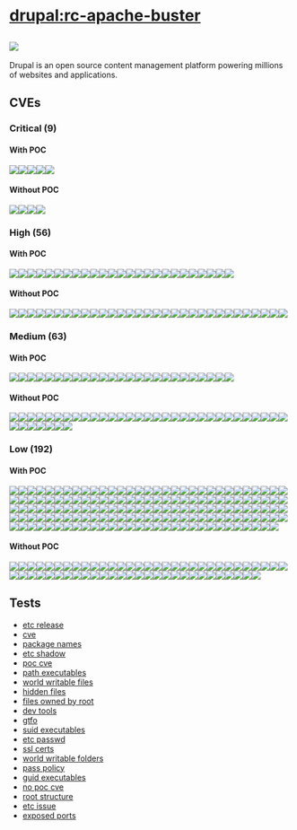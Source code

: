 # [drupal:rc-apache-buster](https://hub.docker.com/_/drupal?tab=tags)
![](https://img.shields.io/static/v1?label=tag&message=rc-apache-buster&color=blue)
---
<p>
Drupal is an open source content management platform powering millions of websites and applications.
</p>

## CVEs
### Critical (9)
#### With POC
[![](https://img.shields.io/badge/🔗%20CVE--2021--35942-CRITICAL-red)](https://github.com/trickest/cve/blob/main/2021/CVE-2021-35942.md)[![](https://img.shields.io/badge/🔗%20CVE--2022--23219-CRITICAL-red)](https://github.com/trickest/cve/blob/main/2022/CVE-2022-23219.md)[![](https://img.shields.io/badge/🔗%20CVE--2022--23218-CRITICAL-red)](https://github.com/trickest/cve/blob/main/2022/CVE-2022-23218.md)[![](https://img.shields.io/badge/🔗%20CVE--2021--33574-CRITICAL-red)](https://github.com/trickest/cve/blob/main/2021/CVE-2021-33574.md)[![](https://img.shields.io/badge/🔗%20CVE--2019--8457-CRITICAL-red)](https://github.com/trickest/cve/blob/main/2019/CVE-2019-8457.md)
#### Without POC
[![](https://img.shields.io/badge/%20CVE--2022--27404-CRITICAL-red)](https://github.com/trickest/cve/blob/main/2022/CVE-2022-27404.md)[![](https://img.shields.io/badge/%20CVE--2022--22720-CRITICAL-red)](https://github.com/trickest/cve/blob/main/2022/CVE-2022-22720.md)[![](https://img.shields.io/badge/%20CVE--2022--22721-CRITICAL-red)](https://github.com/trickest/cve/blob/main/2022/CVE-2022-22721.md)[![](https://img.shields.io/badge/%20CVE--2022--23943-CRITICAL-red)](https://github.com/trickest/cve/blob/main/2022/CVE-2022-23943.md)

### High (56)
#### With POC
[![](https://img.shields.io/badge/🔗%20CVE--2022--28356-HIGH-organge)](https://github.com/trickest/cve/blob/main/2022/CVE-2022-28356.md)[![](https://img.shields.io/badge/🔗%20CVE--2021--22946-HIGH-organge)](https://github.com/trickest/cve/blob/main/2021/CVE-2021-22946.md)[![](https://img.shields.io/badge/🔗%20CVE--2019--15847-HIGH-organge)](https://github.com/trickest/cve/blob/main/2019/CVE-2019-15847.md)[![](https://img.shields.io/badge/🔗%20CVE--2018--12886-HIGH-organge)](https://github.com/trickest/cve/blob/main/2018/CVE-2018-12886.md)[![](https://img.shields.io/badge/🔗%20CVE--2021--3326-HIGH-organge)](https://github.com/trickest/cve/blob/main/2021/CVE-2021-3326.md)[![](https://img.shields.io/badge/🔗%20CVE--2020--1751-HIGH-organge)](https://github.com/trickest/cve/blob/main/2020/CVE-2020-1751.md)[![](https://img.shields.io/badge/🔗%20CVE--2020--1752-HIGH-organge)](https://github.com/trickest/cve/blob/main/2020/CVE-2020-1752.md)[![](https://img.shields.io/badge/🔗%20CVE--2021--33193-HIGH-organge)](https://github.com/trickest/cve/blob/main/2021/CVE-2021-33193.md)[![](https://img.shields.io/badge/🔗%20CVE--2022--27666-HIGH-organge)](https://github.com/trickest/cve/blob/main/2022/CVE-2022-27666.md)[![](https://img.shields.io/badge/🔗%20CVE--2021--38207-HIGH-organge)](https://github.com/trickest/cve/blob/main/2021/CVE-2021-38207.md)[![](https://img.shields.io/badge/🔗%20CVE--2013--7445-HIGH-organge)](https://github.com/trickest/cve/blob/main/2013/CVE-2013-7445.md)[![](https://img.shields.io/badge/🔗%20CVE--2022--30594-HIGH-organge)](https://github.com/trickest/cve/blob/main/2022/CVE-2022-30594.md)[![](https://img.shields.io/badge/🔗%20CVE--2019--19449-HIGH-organge)](https://github.com/trickest/cve/blob/main/2019/CVE-2019-19449.md)[![](https://img.shields.io/badge/🔗%20CVE--2019--19814-HIGH-organge)](https://github.com/trickest/cve/blob/main/2019/CVE-2019-19814.md)[![](https://img.shields.io/badge/🔗%20CVE--2019--19378-HIGH-organge)](https://github.com/trickest/cve/blob/main/2019/CVE-2019-19378.md)[![](https://img.shields.io/badge/🔗%20CVE--2021--3493-HIGH-organge)](https://github.com/trickest/cve/blob/main/2021/CVE-2021-3493.md)[![](https://img.shields.io/badge/🔗%20CVE--2022--26490-HIGH-organge)](https://github.com/trickest/cve/blob/main/2022/CVE-2022-26490.md)[![](https://img.shields.io/badge/🔗%20CVE--2020--36385-HIGH-organge)](https://github.com/trickest/cve/blob/main/2020/CVE-2020-36385.md)[![](https://img.shields.io/badge/🔗%20CVE--2021--33560-HIGH-organge)](https://github.com/trickest/cve/blob/main/2021/CVE-2021-33560.md)[![](https://img.shields.io/badge/🔗%20CVE--2019--13115-HIGH-organge)](https://github.com/trickest/cve/blob/main/2019/CVE-2019-13115.md)[![](https://img.shields.io/badge/🔗%20CVE--2020--11080-HIGH-organge)](https://github.com/trickest/cve/blob/main/2020/CVE-2020-11080.md)[![](https://img.shields.io/badge/🔗%20CVE--2020--16156-HIGH-organge)](https://github.com/trickest/cve/blob/main/2020/CVE-2020-16156.md)[![](https://img.shields.io/badge/🔗%20CVE--2019--19603-HIGH-organge)](https://github.com/trickest/cve/blob/main/2019/CVE-2019-19603.md)[![](https://img.shields.io/badge/🔗%20CVE--2019--3843-HIGH-organge)](https://github.com/trickest/cve/blob/main/2019/CVE-2019-3843.md)[![](https://img.shields.io/badge/🔗%20CVE--2019--3844-HIGH-organge)](https://github.com/trickest/cve/blob/main/2019/CVE-2019-3844.md)
#### Without POC
[![](https://img.shields.io/badge/%20CVE--2022--31042-HIGH-organge)](https://github.com/trickest/cve/blob/main/2022/CVE-2022-31042.md)[![](https://img.shields.io/badge/%20CVE--2022--31043-HIGH-organge)](https://github.com/trickest/cve/blob/main/2022/CVE-2022-31043.md)[![](https://img.shields.io/badge/%20CVE--2022--27405-HIGH-organge)](https://github.com/trickest/cve/blob/main/2022/CVE-2022-27405.md)[![](https://img.shields.io/badge/%20CVE--2022--27406-HIGH-organge)](https://github.com/trickest/cve/blob/main/2022/CVE-2022-27406.md)[![](https://img.shields.io/badge/%20CVE--2022--1353-HIGH-organge)](https://github.com/trickest/cve/blob/main/2022/CVE-2022-1353.md)[![](https://img.shields.io/badge/%20CVE--2022--27781-HIGH-organge)](https://github.com/trickest/cve/blob/main/2022/CVE-2022-27781.md)[![](https://img.shields.io/badge/%20CVE--2022--22576-HIGH-organge)](https://github.com/trickest/cve/blob/main/2022/CVE-2022-22576.md)[![](https://img.shields.io/badge/%20CVE--2022--27782-HIGH-organge)](https://github.com/trickest/cve/blob/main/2022/CVE-2022-27782.md)[![](https://img.shields.io/badge/%20CVE--2022--1304-HIGH-organge)](https://github.com/trickest/cve/blob/main/2022/CVE-2022-1304.md)[![](https://img.shields.io/badge/%20CVE--2021--3999-HIGH-organge)](https://github.com/trickest/cve/blob/main/2021/CVE-2021-3999.md)[![](https://img.shields.io/badge/%20CVE--2022--29404-HIGH-organge)](https://github.com/trickest/cve/blob/main/2022/CVE-2022-29404.md)[![](https://img.shields.io/badge/%20CVE--2022--22719-HIGH-organge)](https://github.com/trickest/cve/blob/main/2022/CVE-2022-22719.md)[![](https://img.shields.io/badge/%20CVE--2022--31813-HIGH-organge)](https://github.com/trickest/cve/blob/main/2022/CVE-2022-31813.md)[![](https://img.shields.io/badge/%20CVE--2022--1652-HIGH-organge)](https://github.com/trickest/cve/blob/main/2022/CVE-2022-1652.md)[![](https://img.shields.io/badge/%20CVE--2022--1247-HIGH-organge)](https://github.com/trickest/cve/blob/main/2022/CVE-2022-1247.md)[![](https://img.shields.io/badge/%20CVE--2022--1011-HIGH-organge)](https://github.com/trickest/cve/blob/main/2022/CVE-2022-1011.md)[![](https://img.shields.io/badge/%20CVE--2022--29581-HIGH-organge)](https://github.com/trickest/cve/blob/main/2022/CVE-2022-29581.md)[![](https://img.shields.io/badge/%20CVE--2020--12362-HIGH-organge)](https://github.com/trickest/cve/blob/main/2020/CVE-2020-12362.md)[![](https://img.shields.io/badge/%20CVE--2022--1012-HIGH-organge)](https://github.com/trickest/cve/blob/main/2022/CVE-2022-1012.md)[![](https://img.shields.io/badge/%20CVE--2022--1679-HIGH-organge)](https://github.com/trickest/cve/blob/main/2022/CVE-2022-1679.md)[![](https://img.shields.io/badge/%20CVE--2022--1419-HIGH-organge)](https://github.com/trickest/cve/blob/main/2022/CVE-2022-1419.md)[![](https://img.shields.io/badge/%20CVE--2022--28390-HIGH-organge)](https://github.com/trickest/cve/blob/main/2022/CVE-2022-28390.md)[![](https://img.shields.io/badge/%20CVE--2022--28389-HIGH-organge)](https://github.com/trickest/cve/blob/main/2022/CVE-2022-28389.md)[![](https://img.shields.io/badge/%20CVE--2022--28388-HIGH-organge)](https://github.com/trickest/cve/blob/main/2022/CVE-2022-28388.md)[![](https://img.shields.io/badge/%20CVE--2022--1966-HIGH-organge)](https://github.com/trickest/cve/blob/main/2022/CVE-2022-1966.md)[![](https://img.shields.io/badge/%20CVE--2021--4197-HIGH-organge)](https://github.com/trickest/cve/blob/main/2021/CVE-2021-4197.md)[![](https://img.shields.io/badge/%20CVE--2021--3864-HIGH-organge)](https://github.com/trickest/cve/blob/main/2021/CVE-2021-3864.md)[![](https://img.shields.io/badge/%20CVE--2021--3847-HIGH-organge)](https://github.com/trickest/cve/blob/main/2021/CVE-2021-3847.md)[![](https://img.shields.io/badge/%20CVE--2022--1048-HIGH-organge)](https://github.com/trickest/cve/blob/main/2022/CVE-2022-1048.md)[![](https://img.shields.io/badge/%20CVE--2017--16932-HIGH-organge)](https://github.com/trickest/cve/blob/main/2017/CVE-2017-16932.md)[![](https://img.shields.io/badge/%20CVE--2022--29458-HIGH-organge)](https://github.com/trickest/cve/blob/main/2022/CVE-2022-29458.md)

### Medium (63)
#### With POC
[![](https://img.shields.io/badge/🔗%20CVE--2021--22947-MEDIUM-yellow)](https://github.com/trickest/cve/blob/main/2021/CVE-2021-22947.md)[![](https://img.shields.io/badge/🔗%20CVE--2019--25013-MEDIUM-yellow)](https://github.com/trickest/cve/blob/main/2019/CVE-2019-25013.md)[![](https://img.shields.io/badge/🔗%20CVE--2020--27618-MEDIUM-yellow)](https://github.com/trickest/cve/blob/main/2020/CVE-2020-27618.md)[![](https://img.shields.io/badge/🔗%20CVE--2020--10029-MEDIUM-yellow)](https://github.com/trickest/cve/blob/main/2020/CVE-2020-10029.md)[![](https://img.shields.io/badge/🔗%20CVE--2020--15802-MEDIUM-yellow)](https://github.com/trickest/cve/blob/main/2020/CVE-2020-15802.md)[![](https://img.shields.io/badge/🔗%20CVE--2019--17567-MEDIUM-yellow)](https://github.com/trickest/cve/blob/main/2019/CVE-2019-17567.md)[![](https://img.shields.io/badge/🔗%20CVE--2020--26555-MEDIUM-yellow)](https://github.com/trickest/cve/blob/main/2020/CVE-2020-26555.md)[![](https://img.shields.io/badge/🔗%20CVE--2021--44879-MEDIUM-yellow)](https://github.com/trickest/cve/blob/main/2021/CVE-2021-44879.md)[![](https://img.shields.io/badge/🔗%20CVE--2019--15794-MEDIUM-yellow)](https://github.com/trickest/cve/blob/main/2019/CVE-2019-15794.md)[![](https://img.shields.io/badge/🔗%20CVE--2020--26145-MEDIUM-yellow)](https://github.com/trickest/cve/blob/main/2020/CVE-2020-26145.md)[![](https://img.shields.io/badge/🔗%20CVE--2020--36516-MEDIUM-yellow)](https://github.com/trickest/cve/blob/main/2020/CVE-2020-36516.md)[![](https://img.shields.io/badge/🔗%20CVE--2020--27835-MEDIUM-yellow)](https://github.com/trickest/cve/blob/main/2020/CVE-2020-27835.md)[![](https://img.shields.io/badge/🔗%20CVE--2022--1280-MEDIUM-yellow)](https://github.com/trickest/cve/blob/main/2022/CVE-2022-1280.md)[![](https://img.shields.io/badge/🔗%20CVE--2020--36310-MEDIUM-yellow)](https://github.com/trickest/cve/blob/main/2020/CVE-2020-36310.md)[![](https://img.shields.io/badge/🔗%20CVE--2022--0494-MEDIUM-yellow)](https://github.com/trickest/cve/blob/main/2022/CVE-2022-0494.md)[![](https://img.shields.io/badge/🔗%20CVE--2020--26141-MEDIUM-yellow)](https://github.com/trickest/cve/blob/main/2020/CVE-2020-26141.md)[![](https://img.shields.io/badge/🔗%20CVE--2020--26541-MEDIUM-yellow)](https://github.com/trickest/cve/blob/main/2020/CVE-2020-26541.md)[![](https://img.shields.io/badge/🔗%20CVE--2021--4037-MEDIUM-yellow)](https://github.com/trickest/cve/blob/main/2021/CVE-2021-4037.md)[![](https://img.shields.io/badge/🔗%20CVE--2019--15213-MEDIUM-yellow)](https://github.com/trickest/cve/blob/main/2019/CVE-2019-15213.md)[![](https://img.shields.io/badge/🔗%20CVE--2019--13627-MEDIUM-yellow)](https://github.com/trickest/cve/blob/main/2019/CVE-2019-13627.md)[![](https://img.shields.io/badge/🔗%20CVE--2016--9318-MEDIUM-yellow)](https://github.com/trickest/cve/blob/main/2016/CVE-2016-9318.md)[![](https://img.shields.io/badge/🔗%20CVE--2020--14155-MEDIUM-yellow)](https://github.com/trickest/cve/blob/main/2020/CVE-2020-14155.md)[![](https://img.shields.io/badge/🔗%20CVE--2020--13631-MEDIUM-yellow)](https://github.com/trickest/cve/blob/main/2020/CVE-2020-13631.md)[![](https://img.shields.io/badge/🔗%20CVE--2019--19924-MEDIUM-yellow)](https://github.com/trickest/cve/blob/main/2019/CVE-2019-19924.md)[![](https://img.shields.io/badge/🔗%20CVE--2019--19645-MEDIUM-yellow)](https://github.com/trickest/cve/blob/main/2019/CVE-2019-19645.md)
#### Without POC
[![](https://img.shields.io/badge/%20CVE--2021--4209-MEDIUM-yellow)](https://github.com/trickest/cve/blob/main/2021/CVE-2021-4209.md)[![](https://img.shields.io/badge/%20CVE--2022--27776-MEDIUM-yellow)](https://github.com/trickest/cve/blob/main/2022/CVE-2022-27776.md)[![](https://img.shields.io/badge/%20CVE--2022--27774-MEDIUM-yellow)](https://github.com/trickest/cve/blob/main/2022/CVE-2022-27774.md)[![](https://img.shields.io/badge/%20CVE--2022--30556-MEDIUM-yellow)](https://github.com/trickest/cve/blob/main/2022/CVE-2022-30556.md)[![](https://img.shields.io/badge/%20CVE--2022--26377-MEDIUM-yellow)](https://github.com/trickest/cve/blob/main/2022/CVE-2022-26377.md)[![](https://img.shields.io/badge/%20CVE--2022--28615-MEDIUM-yellow)](https://github.com/trickest/cve/blob/main/2022/CVE-2022-28615.md)[![](https://img.shields.io/badge/%20CVE--2022--28614-MEDIUM-yellow)](https://github.com/trickest/cve/blob/main/2022/CVE-2022-28614.md)[![](https://img.shields.io/badge/%20CVE--2022--1836-MEDIUM-yellow)](https://github.com/trickest/cve/blob/main/2022/CVE-2022-1836.md)[![](https://img.shields.io/badge/%20CVE--2020--12363-MEDIUM-yellow)](https://github.com/trickest/cve/blob/main/2020/CVE-2020-12363.md)[![](https://img.shields.io/badge/%20CVE--2019--16089-MEDIUM-yellow)](https://github.com/trickest/cve/blob/main/2019/CVE-2019-16089.md)[![](https://img.shields.io/badge/%20CVE--2022--0171-MEDIUM-yellow)](https://github.com/trickest/cve/blob/main/2022/CVE-2022-0171.md)[![](https://img.shields.io/badge/%20CVE--2022--0812-MEDIUM-yellow)](https://github.com/trickest/cve/blob/main/2022/CVE-2022-0812.md)[![](https://img.shields.io/badge/%20CVE--2022--1205-MEDIUM-yellow)](https://github.com/trickest/cve/blob/main/2022/CVE-2022-1205.md)[![](https://img.shields.io/badge/%20CVE--2020--12364-MEDIUM-yellow)](https://github.com/trickest/cve/blob/main/2020/CVE-2020-12364.md)[![](https://img.shields.io/badge/%20CVE--2022--0400-MEDIUM-yellow)](https://github.com/trickest/cve/blob/main/2022/CVE-2022-0400.md)[![](https://img.shields.io/badge/%20CVE--2021--3714-MEDIUM-yellow)](https://github.com/trickest/cve/blob/main/2021/CVE-2021-3714.md)[![](https://img.shields.io/badge/%20CVE--2022--1204-MEDIUM-yellow)](https://github.com/trickest/cve/blob/main/2022/CVE-2022-1204.md)[![](https://img.shields.io/badge/%20CVE--2021--4159-MEDIUM-yellow)](https://github.com/trickest/cve/blob/main/2021/CVE-2021-4159.md)[![](https://img.shields.io/badge/%20CVE--2020--14304-MEDIUM-yellow)](https://github.com/trickest/cve/blob/main/2020/CVE-2020-14304.md)[![](https://img.shields.io/badge/%20CVE--2020--16120-MEDIUM-yellow)](https://github.com/trickest/cve/blob/main/2020/CVE-2020-16120.md)[![](https://img.shields.io/badge/%20CVE--2021--33061-MEDIUM-yellow)](https://github.com/trickest/cve/blob/main/2021/CVE-2021-33061.md)[![](https://img.shields.io/badge/%20CVE--2022--0480-MEDIUM-yellow)](https://github.com/trickest/cve/blob/main/2022/CVE-2022-0480.md)[![](https://img.shields.io/badge/%20CVE--2022--1462-MEDIUM-yellow)](https://github.com/trickest/cve/blob/main/2022/CVE-2022-1462.md)[![](https://img.shields.io/badge/%20CVE--2022--1729-MEDIUM-yellow)](https://github.com/trickest/cve/blob/main/2022/CVE-2022-1729.md)[![](https://img.shields.io/badge/%20CVE--2021--3669-MEDIUM-yellow)](https://github.com/trickest/cve/blob/main/2021/CVE-2021-3669.md)[![](https://img.shields.io/badge/%20CVE--2021--3894-MEDIUM-yellow)](https://github.com/trickest/cve/blob/main/2021/CVE-2021-3894.md)[![](https://img.shields.io/badge/%20CVE--2022--1975-MEDIUM-yellow)](https://github.com/trickest/cve/blob/main/2022/CVE-2022-1975.md)[![](https://img.shields.io/badge/%20CVE--2022--0854-MEDIUM-yellow)](https://github.com/trickest/cve/blob/main/2022/CVE-2022-0854.md)[![](https://img.shields.io/badge/%20CVE--2019--20794-MEDIUM-yellow)](https://github.com/trickest/cve/blob/main/2019/CVE-2019-20794.md)[![](https://img.shields.io/badge/%20CVE--2021--3759-MEDIUM-yellow)](https://github.com/trickest/cve/blob/main/2021/CVE-2021-3759.md)[![](https://img.shields.io/badge/%20CVE--2022--1016-MEDIUM-yellow)](https://github.com/trickest/cve/blob/main/2022/CVE-2022-1016.md)[![](https://img.shields.io/badge/%20CVE--2022--1184-MEDIUM-yellow)](https://github.com/trickest/cve/blob/main/2022/CVE-2022-1184.md)[![](https://img.shields.io/badge/%20CVE--2022--1974-MEDIUM-yellow)](https://github.com/trickest/cve/blob/main/2022/CVE-2022-1974.md)[![](https://img.shields.io/badge/%20CVE--2022--1198-MEDIUM-yellow)](https://github.com/trickest/cve/blob/main/2022/CVE-2022-1198.md)[![](https://img.shields.io/badge/%20CVE--2022--1789-MEDIUM-yellow)](https://github.com/trickest/cve/blob/main/2022/CVE-2022-1789.md)[![](https://img.shields.io/badge/%20CVE--2021--43519-MEDIUM-yellow)](https://github.com/trickest/cve/blob/main/2021/CVE-2021-43519.md)[![](https://img.shields.io/badge/%20CVE--2021--45346-MEDIUM-yellow)](https://github.com/trickest/cve/blob/main/2021/CVE-2021-45346.md)[![](https://img.shields.io/badge/%20CVE--2021--3997-MEDIUM-yellow)](https://github.com/trickest/cve/blob/main/2021/CVE-2021-3997.md)

### Low (192)
#### With POC
[![](https://img.shields.io/badge/🔗%20CVE--2022--23219-LOW-blue)](https://github.com/trickest/cve/blob/main/2022/CVE-2022-23219.md)[![](https://img.shields.io/badge/🔗%20CVE--2022--23218-LOW-blue)](https://github.com/trickest/cve/blob/main/2022/CVE-2022-23218.md)[![](https://img.shields.io/badge/🔗%20CVE--2018--12886-LOW-blue)](https://github.com/trickest/cve/blob/main/2018/CVE-2018-12886.md)[![](https://img.shields.io/badge/🔗%20CVE--2020--1751-LOW-blue)](https://github.com/trickest/cve/blob/main/2020/CVE-2020-1751.md)[![](https://img.shields.io/badge/🔗%20CVE--2022--27666-LOW-blue)](https://github.com/trickest/cve/blob/main/2022/CVE-2022-27666.md)[![](https://img.shields.io/badge/🔗%20CVE--2021--38207-LOW-blue)](https://github.com/trickest/cve/blob/main/2021/CVE-2021-38207.md)[![](https://img.shields.io/badge/🔗%20CVE--2022--26490-LOW-blue)](https://github.com/trickest/cve/blob/main/2022/CVE-2022-26490.md)[![](https://img.shields.io/badge/🔗%20CVE--2019--13115-LOW-blue)](https://github.com/trickest/cve/blob/main/2019/CVE-2019-13115.md)[![](https://img.shields.io/badge/🔗%20CVE--2007--0086-LOW-blue)](https://github.com/trickest/cve/blob/main/2007/CVE-2007-0086.md)[![](https://img.shields.io/badge/🔗%20CVE--2007--6755-LOW-blue)](https://github.com/trickest/cve/blob/main/2007/CVE-2007-6755.md)[![](https://img.shields.io/badge/🔗%20CVE--2011--3389-LOW-blue)](https://github.com/trickest/cve/blob/main/2011/CVE-2011-3389.md)[![](https://img.shields.io/badge/🔗%20CVE--2015--2877-LOW-blue)](https://github.com/trickest/cve/blob/main/2015/CVE-2015-2877.md)[![](https://img.shields.io/badge/🔗%20CVE--2019--18276-LOW-blue)](https://github.com/trickest/cve/blob/main/2019/CVE-2019-18276.md)[![](https://img.shields.io/badge/🔗%20CVE--2021--3487-LOW-blue)](https://github.com/trickest/cve/blob/main/2021/CVE-2021-3487.md)[![](https://img.shields.io/badge/🔗%20CVE--2021--20284-LOW-blue)](https://github.com/trickest/cve/blob/main/2021/CVE-2021-20284.md)[![](https://img.shields.io/badge/🔗%20CVE--2020--35448-LOW-blue)](https://github.com/trickest/cve/blob/main/2020/CVE-2020-35448.md)[![](https://img.shields.io/badge/🔗%20CVE--2018--18483-LOW-blue)](https://github.com/trickest/cve/blob/main/2018/CVE-2018-18483.md)[![](https://img.shields.io/badge/🔗%20CVE--2018--20671-LOW-blue)](https://github.com/trickest/cve/blob/main/2018/CVE-2018-20671.md)[![](https://img.shields.io/badge/🔗%20CVE--2017--13716-LOW-blue)](https://github.com/trickest/cve/blob/main/2017/CVE-2017-13716.md)[![](https://img.shields.io/badge/🔗%20CVE--2018--18606-LOW-blue)](https://github.com/trickest/cve/blob/main/2018/CVE-2018-18606.md)[![](https://img.shields.io/badge/🔗%20CVE--2018--20651-LOW-blue)](https://github.com/trickest/cve/blob/main/2018/CVE-2018-20651.md)[![](https://img.shields.io/badge/🔗%20CVE--2018--18607-LOW-blue)](https://github.com/trickest/cve/blob/main/2018/CVE-2018-18607.md)[![](https://img.shields.io/badge/🔗%20CVE--2018--17794-LOW-blue)](https://github.com/trickest/cve/blob/main/2018/CVE-2018-17794.md)[![](https://img.shields.io/badge/🔗%20CVE--2018--12697-LOW-blue)](https://github.com/trickest/cve/blob/main/2018/CVE-2018-12697.md)[![](https://img.shields.io/badge/🔗%20CVE--2020--16599-LOW-blue)](https://github.com/trickest/cve/blob/main/2020/CVE-2020-16599.md)[![](https://img.shields.io/badge/🔗%20CVE--2020--16593-LOW-blue)](https://github.com/trickest/cve/blob/main/2020/CVE-2020-16593.md)[![](https://img.shields.io/badge/🔗%20CVE--2021--20197-LOW-blue)](https://github.com/trickest/cve/blob/main/2021/CVE-2021-20197.md)[![](https://img.shields.io/badge/🔗%20CVE--2018--18700-LOW-blue)](https://github.com/trickest/cve/blob/main/2018/CVE-2018-18700.md)[![](https://img.shields.io/badge/🔗%20CVE--2018--9138-LOW-blue)](https://github.com/trickest/cve/blob/main/2018/CVE-2018-9138.md)[![](https://img.shields.io/badge/🔗%20CVE--2018--17985-LOW-blue)](https://github.com/trickest/cve/blob/main/2018/CVE-2018-17985.md)[![](https://img.shields.io/badge/🔗%20CVE--2018--18484-LOW-blue)](https://github.com/trickest/cve/blob/main/2018/CVE-2018-18484.md)[![](https://img.shields.io/badge/🔗%20CVE--2018--9996-LOW-blue)](https://github.com/trickest/cve/blob/main/2018/CVE-2018-9996.md)[![](https://img.shields.io/badge/🔗%20CVE--2018--12934-LOW-blue)](https://github.com/trickest/cve/blob/main/2018/CVE-2018-12934.md)[![](https://img.shields.io/badge/🔗%20CVE--2018--20623-LOW-blue)](https://github.com/trickest/cve/blob/main/2018/CVE-2018-20623.md)[![](https://img.shields.io/badge/🔗%20CVE--2019--17450-LOW-blue)](https://github.com/trickest/cve/blob/main/2019/CVE-2019-17450.md)[![](https://img.shields.io/badge/🔗%20CVE--2020--16590-LOW-blue)](https://github.com/trickest/cve/blob/main/2020/CVE-2020-16590.md)[![](https://img.shields.io/badge/🔗%20CVE--2018--12698-LOW-blue)](https://github.com/trickest/cve/blob/main/2018/CVE-2018-12698.md)[![](https://img.shields.io/badge/🔗%20CVE--2018--17360-LOW-blue)](https://github.com/trickest/cve/blob/main/2018/CVE-2018-17360.md)[![](https://img.shields.io/badge/🔗%20CVE--2019--9070-LOW-blue)](https://github.com/trickest/cve/blob/main/2019/CVE-2019-9070.md)[![](https://img.shields.io/badge/🔗%20CVE--2018--18605-LOW-blue)](https://github.com/trickest/cve/blob/main/2018/CVE-2018-18605.md)[![](https://img.shields.io/badge/🔗%20CVE--2018--12699-LOW-blue)](https://github.com/trickest/cve/blob/main/2018/CVE-2018-12699.md)[![](https://img.shields.io/badge/🔗%20CVE--2018--18701-LOW-blue)](https://github.com/trickest/cve/blob/main/2018/CVE-2018-18701.md)[![](https://img.shields.io/badge/🔗%20CVE--2019--14444-LOW-blue)](https://github.com/trickest/cve/blob/main/2019/CVE-2019-14444.md)[![](https://img.shields.io/badge/🔗%20CVE--2019--14250-LOW-blue)](https://github.com/trickest/cve/blob/main/2019/CVE-2019-14250.md)[![](https://img.shields.io/badge/🔗%20CVE--2019--17451-LOW-blue)](https://github.com/trickest/cve/blob/main/2019/CVE-2019-17451.md)[![](https://img.shields.io/badge/🔗%20CVE--2018--1000876-LOW-blue)](https://github.com/trickest/cve/blob/main/2018/CVE-2018-1000876.md)[![](https://img.shields.io/badge/🔗%20CVE--2018--17358-LOW-blue)](https://github.com/trickest/cve/blob/main/2018/CVE-2018-17358.md)[![](https://img.shields.io/badge/🔗%20CVE--2018--17359-LOW-blue)](https://github.com/trickest/cve/blob/main/2018/CVE-2018-17359.md)[![](https://img.shields.io/badge/🔗%20CVE--2018--18309-LOW-blue)](https://github.com/trickest/cve/blob/main/2018/CVE-2018-18309.md)[![](https://img.shields.io/badge/🔗%20CVE--2020--16591-LOW-blue)](https://github.com/trickest/cve/blob/main/2020/CVE-2020-16591.md)[![](https://img.shields.io/badge/🔗%20CVE--2018--20002-LOW-blue)](https://github.com/trickest/cve/blob/main/2018/CVE-2018-20002.md)[![](https://img.shields.io/badge/🔗%20CVE--2019--12972-LOW-blue)](https://github.com/trickest/cve/blob/main/2019/CVE-2019-12972.md)[![](https://img.shields.io/badge/🔗%20CVE--2021--45078-LOW-blue)](https://github.com/trickest/cve/blob/main/2021/CVE-2021-45078.md)[![](https://img.shields.io/badge/🔗%20CVE--2021--20294-LOW-blue)](https://github.com/trickest/cve/blob/main/2021/CVE-2021-20294.md)[![](https://img.shields.io/badge/🔗%20CVE--2019--9071-LOW-blue)](https://github.com/trickest/cve/blob/main/2019/CVE-2019-9071.md)[![](https://img.shields.io/badge/🔗%20CVE--2020--16592-LOW-blue)](https://github.com/trickest/cve/blob/main/2020/CVE-2020-16592.md)[![](https://img.shields.io/badge/🔗%20CVE--2016--2781-LOW-blue)](https://github.com/trickest/cve/blob/main/2016/CVE-2016-2781.md)[![](https://img.shields.io/badge/🔗%20CVE--2017--18018-LOW-blue)](https://github.com/trickest/cve/blob/main/2017/CVE-2017-18018.md)[![](https://img.shields.io/badge/🔗%20CVE--2021--22924-LOW-blue)](https://github.com/trickest/cve/blob/main/2021/CVE-2021-22924.md)[![](https://img.shields.io/badge/🔗%20CVE--2021--22922-LOW-blue)](https://github.com/trickest/cve/blob/main/2021/CVE-2021-22922.md)[![](https://img.shields.io/badge/🔗%20CVE--2021--22923-LOW-blue)](https://github.com/trickest/cve/blob/main/2021/CVE-2021-22923.md)[![](https://img.shields.io/badge/🔗%20CVE--2021--22898-LOW-blue)](https://github.com/trickest/cve/blob/main/2021/CVE-2021-22898.md)[![](https://img.shields.io/badge/🔗%20CVE--2013--0340-LOW-blue)](https://github.com/trickest/cve/blob/main/2013/CVE-2013-0340.md)[![](https://img.shields.io/badge/🔗%20CVE--2021--46195-LOW-blue)](https://github.com/trickest/cve/blob/main/2021/CVE-2021-46195.md)[![](https://img.shields.io/badge/🔗%20CVE--2019--1010180-LOW-blue)](https://github.com/trickest/cve/blob/main/2019/CVE-2019-1010180.md)[![](https://img.shields.io/badge/🔗%20CVE--2019--1010024-LOW-blue)](https://github.com/trickest/cve/blob/main/2019/CVE-2019-1010024.md)[![](https://img.shields.io/badge/🔗%20CVE--2019--19126-LOW-blue)](https://github.com/trickest/cve/blob/main/2019/CVE-2019-19126.md)[![](https://img.shields.io/badge/🔗%20CVE--2021--27645-LOW-blue)](https://github.com/trickest/cve/blob/main/2021/CVE-2021-27645.md)[![](https://img.shields.io/badge/🔗%20CVE--2010--4756-LOW-blue)](https://github.com/trickest/cve/blob/main/2010/CVE-2010-4756.md)[![](https://img.shields.io/badge/🔗%20CVE--2016--10228-LOW-blue)](https://github.com/trickest/cve/blob/main/2016/CVE-2016-10228.md)[![](https://img.shields.io/badge/🔗%20CVE--2019--1010025-LOW-blue)](https://github.com/trickest/cve/blob/main/2019/CVE-2019-1010025.md)[![](https://img.shields.io/badge/🔗%20CVE--2019--1010023-LOW-blue)](https://github.com/trickest/cve/blob/main/2019/CVE-2019-1010023.md)[![](https://img.shields.io/badge/🔗%20CVE--2020--6096-LOW-blue)](https://github.com/trickest/cve/blob/main/2020/CVE-2020-6096.md)[![](https://img.shields.io/badge/🔗%20CVE--2019--1010022-LOW-blue)](https://github.com/trickest/cve/blob/main/2019/CVE-2019-1010022.md)[![](https://img.shields.io/badge/🔗%20CVE--2018--20796-LOW-blue)](https://github.com/trickest/cve/blob/main/2018/CVE-2018-20796.md)[![](https://img.shields.io/badge/🔗%20CVE--2019--9192-LOW-blue)](https://github.com/trickest/cve/blob/main/2019/CVE-2019-9192.md)[![](https://img.shields.io/badge/🔗%20CVE--2019--14855-LOW-blue)](https://github.com/trickest/cve/blob/main/2019/CVE-2019-14855.md)[![](https://img.shields.io/badge/🔗%20CVE--2008--0456-LOW-blue)](https://github.com/trickest/cve/blob/main/2008/CVE-2008-0456.md)[![](https://img.shields.io/badge/🔗%20CVE--2020--36325-LOW-blue)](https://github.com/trickest/cve/blob/main/2020/CVE-2020-36325.md)[![](https://img.shields.io/badge/🔗%20CVE--2022--25265-LOW-blue)](https://github.com/trickest/cve/blob/main/2022/CVE-2022-25265.md)[![](https://img.shields.io/badge/🔗%20CVE--2017--0630-LOW-blue)](https://github.com/trickest/cve/blob/main/2017/CVE-2017-0630.md)[![](https://img.shields.io/badge/🔗%20CVE--2018--12928-LOW-blue)](https://github.com/trickest/cve/blob/main/2018/CVE-2018-12928.md)[![](https://img.shields.io/badge/🔗%20CVE--2008--4609-LOW-blue)](https://github.com/trickest/cve/blob/main/2008/CVE-2008-4609.md)[![](https://img.shields.io/badge/🔗%20CVE--2020--11725-LOW-blue)](https://github.com/trickest/cve/blob/main/2020/CVE-2020-11725.md)[![](https://img.shields.io/badge/🔗%20CVE--2022--32296-LOW-blue)](https://github.com/trickest/cve/blob/main/2022/CVE-2022-32296.md)[![](https://img.shields.io/badge/🔗%20CVE--2019--19083-LOW-blue)](https://github.com/trickest/cve/blob/main/2019/CVE-2019-19083.md)[![](https://img.shields.io/badge/🔗%20CVE--2019--16229-LOW-blue)](https://github.com/trickest/cve/blob/main/2019/CVE-2019-16229.md)[![](https://img.shields.io/badge/🔗%20CVE--2019--16231-LOW-blue)](https://github.com/trickest/cve/blob/main/2019/CVE-2019-16231.md)[![](https://img.shields.io/badge/🔗%20CVE--2019--11191-LOW-blue)](https://github.com/trickest/cve/blob/main/2019/CVE-2019-11191.md)[![](https://img.shields.io/badge/🔗%20CVE--2019--12382-LOW-blue)](https://github.com/trickest/cve/blob/main/2019/CVE-2019-12382.md)[![](https://img.shields.io/badge/🔗%20CVE--2020--27820-LOW-blue)](https://github.com/trickest/cve/blob/main/2020/CVE-2020-27820.md)[![](https://img.shields.io/badge/🔗%20CVE--2016--8660-LOW-blue)](https://github.com/trickest/cve/blob/main/2016/CVE-2016-8660.md)[![](https://img.shields.io/badge/🔗%20CVE--2018--5709-LOW-blue)](https://github.com/trickest/cve/blob/main/2018/CVE-2018-5709.md)[![](https://img.shields.io/badge/🔗%20CVE--2018--6829-LOW-blue)](https://github.com/trickest/cve/blob/main/2018/CVE-2018-6829.md)[![](https://img.shields.io/badge/🔗%20CVE--2018--20673-LOW-blue)](https://github.com/trickest/cve/blob/main/2018/CVE-2018-20673.md)[![](https://img.shields.io/badge/🔗%20CVE--2018--20712-LOW-blue)](https://github.com/trickest/cve/blob/main/2018/CVE-2018-20712.md)[![](https://img.shields.io/badge/🔗%20CVE--2017--15232-LOW-blue)](https://github.com/trickest/cve/blob/main/2017/CVE-2017-15232.md)[![](https://img.shields.io/badge/🔗%20CVE--2020--17541-LOW-blue)](https://github.com/trickest/cve/blob/main/2020/CVE-2020-17541.md)[![](https://img.shields.io/badge/🔗%20CVE--2018--11813-LOW-blue)](https://github.com/trickest/cve/blob/main/2018/CVE-2018-11813.md)[![](https://img.shields.io/badge/🔗%20CVE--2018--14048-LOW-blue)](https://github.com/trickest/cve/blob/main/2018/CVE-2018-14048.md)[![](https://img.shields.io/badge/🔗%20CVE--2018--14550-LOW-blue)](https://github.com/trickest/cve/blob/main/2018/CVE-2018-14550.md)[![](https://img.shields.io/badge/🔗%20CVE--2019--6129-LOW-blue)](https://github.com/trickest/cve/blob/main/2019/CVE-2019-6129.md)[![](https://img.shields.io/badge/🔗%20CVE--2019--9893-LOW-blue)](https://github.com/trickest/cve/blob/main/2019/CVE-2019-9893.md)[![](https://img.shields.io/badge/🔗%20CVE--2021--36087-LOW-blue)](https://github.com/trickest/cve/blob/main/2021/CVE-2021-36087.md)[![](https://img.shields.io/badge/🔗%20CVE--2021--36084-LOW-blue)](https://github.com/trickest/cve/blob/main/2021/CVE-2021-36084.md)[![](https://img.shields.io/badge/🔗%20CVE--2021--36085-LOW-blue)](https://github.com/trickest/cve/blob/main/2021/CVE-2021-36085.md)[![](https://img.shields.io/badge/🔗%20CVE--2021--36086-LOW-blue)](https://github.com/trickest/cve/blob/main/2021/CVE-2021-36086.md)[![](https://img.shields.io/badge/🔗%20CVE--2019--17498-LOW-blue)](https://github.com/trickest/cve/blob/main/2019/CVE-2019-17498.md)[![](https://img.shields.io/badge/🔗%20CVE--2018--1000654-LOW-blue)](https://github.com/trickest/cve/blob/main/2018/CVE-2018-1000654.md)[![](https://img.shields.io/badge/🔗%20CVE--2016--9085-LOW-blue)](https://github.com/trickest/cve/blob/main/2016/CVE-2016-9085.md)[![](https://img.shields.io/badge/🔗%20CVE--2019--17543-LOW-blue)](https://github.com/trickest/cve/blob/main/2019/CVE-2019-17543.md)[![](https://img.shields.io/badge/🔗%20CVE--2008--1688-LOW-blue)](https://github.com/trickest/cve/blob/main/2008/CVE-2008-1688.md)[![](https://img.shields.io/badge/🔗%20CVE--2008--1687-LOW-blue)](https://github.com/trickest/cve/blob/main/2008/CVE-2008-1687.md)[![](https://img.shields.io/badge/🔗%20CVE--2021--39537-LOW-blue)](https://github.com/trickest/cve/blob/main/2021/CVE-2021-39537.md)[![](https://img.shields.io/badge/🔗%20CVE--2003--1307-LOW-blue)](https://github.com/trickest/cve/blob/main/2003/CVE-2003-1307.md)[![](https://img.shields.io/badge/🔗%20CVE--2019--19204-LOW-blue)](https://github.com/trickest/cve/blob/main/2019/CVE-2019-19204.md)[![](https://img.shields.io/badge/🔗%20CVE--2019--19203-LOW-blue)](https://github.com/trickest/cve/blob/main/2019/CVE-2019-19203.md)[![](https://img.shields.io/badge/🔗%20CVE--2019--19246-LOW-blue)](https://github.com/trickest/cve/blob/main/2019/CVE-2019-19246.md)[![](https://img.shields.io/badge/🔗%20CVE--2019--13225-LOW-blue)](https://github.com/trickest/cve/blob/main/2019/CVE-2019-13225.md)[![](https://img.shields.io/badge/🔗%20CVE--2019--16163-LOW-blue)](https://github.com/trickest/cve/blob/main/2019/CVE-2019-16163.md)[![](https://img.shields.io/badge/🔗%20CVE--2019--13224-LOW-blue)](https://github.com/trickest/cve/blob/main/2019/CVE-2019-13224.md)[![](https://img.shields.io/badge/🔗%20CVE--2019--19012-LOW-blue)](https://github.com/trickest/cve/blob/main/2019/CVE-2019-19012.md)[![](https://img.shields.io/badge/🔗%20CVE--2020--15719-LOW-blue)](https://github.com/trickest/cve/blob/main/2020/CVE-2020-15719.md)[![](https://img.shields.io/badge/🔗%20CVE--2017--14159-LOW-blue)](https://github.com/trickest/cve/blob/main/2017/CVE-2017-14159.md)[![](https://img.shields.io/badge/🔗%20CVE--2017--17740-LOW-blue)](https://github.com/trickest/cve/blob/main/2017/CVE-2017-17740.md)[![](https://img.shields.io/badge/🔗%20CVE--2015--3276-LOW-blue)](https://github.com/trickest/cve/blob/main/2015/CVE-2015-3276.md)[![](https://img.shields.io/badge/🔗%20CVE--2010--0928-LOW-blue)](https://github.com/trickest/cve/blob/main/2010/CVE-2010-0928.md)[![](https://img.shields.io/badge/🔗%20CVE--2018--6952-LOW-blue)](https://github.com/trickest/cve/blob/main/2018/CVE-2018-6952.md)[![](https://img.shields.io/badge/🔗%20CVE--2018--6951-LOW-blue)](https://github.com/trickest/cve/blob/main/2018/CVE-2018-6951.md)[![](https://img.shields.io/badge/🔗%20CVE--2019--20838-LOW-blue)](https://github.com/trickest/cve/blob/main/2019/CVE-2019-20838.md)[![](https://img.shields.io/badge/🔗%20CVE--2017--11164-LOW-blue)](https://github.com/trickest/cve/blob/main/2017/CVE-2017-11164.md)[![](https://img.shields.io/badge/🔗%20CVE--2017--16231-LOW-blue)](https://github.com/trickest/cve/blob/main/2017/CVE-2017-16231.md)[![](https://img.shields.io/badge/🔗%20CVE--2017--7245-LOW-blue)](https://github.com/trickest/cve/blob/main/2017/CVE-2017-7245.md)[![](https://img.shields.io/badge/🔗%20CVE--2017--7246-LOW-blue)](https://github.com/trickest/cve/blob/main/2017/CVE-2017-7246.md)[![](https://img.shields.io/badge/🔗%20CVE--2011--4116-LOW-blue)](https://github.com/trickest/cve/blob/main/2011/CVE-2011-4116.md)[![](https://img.shields.io/badge/🔗%20CVE--2019--9193-LOW-blue)](https://github.com/trickest/cve/blob/main/2019/CVE-2019-9193.md)[![](https://img.shields.io/badge/🔗%20CVE--2018--1121-LOW-blue)](https://github.com/trickest/cve/blob/main/2018/CVE-2018-1121.md)[![](https://img.shields.io/badge/🔗%20CVE--2018--21232-LOW-blue)](https://github.com/trickest/cve/blob/main/2018/CVE-2018-21232.md)[![](https://img.shields.io/badge/🔗%20CVE--2013--4235-LOW-blue)](https://github.com/trickest/cve/blob/main/2013/CVE-2013-4235.md)[![](https://img.shields.io/badge/🔗%20CVE--2019--19882-LOW-blue)](https://github.com/trickest/cve/blob/main/2019/CVE-2019-19882.md)[![](https://img.shields.io/badge/🔗%20CVE--2018--7169-LOW-blue)](https://github.com/trickest/cve/blob/main/2018/CVE-2018-7169.md)[![](https://img.shields.io/badge/🔗%20CVE--2019--19244-LOW-blue)](https://github.com/trickest/cve/blob/main/2019/CVE-2019-19244.md)[![](https://img.shields.io/badge/🔗%20CVE--2020--11656-LOW-blue)](https://github.com/trickest/cve/blob/main/2020/CVE-2020-11656.md)[![](https://img.shields.io/badge/🔗%20CVE--2020--13529-LOW-blue)](https://github.com/trickest/cve/blob/main/2020/CVE-2020-13529.md)[![](https://img.shields.io/badge/🔗%20CVE--2020--13776-LOW-blue)](https://github.com/trickest/cve/blob/main/2020/CVE-2020-13776.md)[![](https://img.shields.io/badge/🔗%20CVE--2013--4392-LOW-blue)](https://github.com/trickest/cve/blob/main/2013/CVE-2013-4392.md)[![](https://img.shields.io/badge/🔗%20CVE--2019--20386-LOW-blue)](https://github.com/trickest/cve/blob/main/2019/CVE-2019-20386.md)[![](https://img.shields.io/badge/🔗%20CVE--2021--20193-LOW-blue)](https://github.com/trickest/cve/blob/main/2021/CVE-2021-20193.md)[![](https://img.shields.io/badge/🔗%20CVE--2005--2541-LOW-blue)](https://github.com/trickest/cve/blob/main/2005/CVE-2005-2541.md)[![](https://img.shields.io/badge/🔗%20CVE--2019--9923-LOW-blue)](https://github.com/trickest/cve/blob/main/2019/CVE-2019-9923.md)[![](https://img.shields.io/badge/🔗%20CVE--2022--0563-LOW-blue)](https://github.com/trickest/cve/blob/main/2022/CVE-2022-0563.md)[![](https://img.shields.io/badge/🔗%20CVE--2019--15794-LOW-blue)](https://github.com/trickest/cve/blob/main/2019/CVE-2019-15794.md)[![](https://img.shields.io/badge/🔗%20CVE--2019--13627-LOW-blue)](https://github.com/trickest/cve/blob/main/2019/CVE-2019-13627.md)[![](https://img.shields.io/badge/🔗%20CVE--2020--14155-LOW-blue)](https://github.com/trickest/cve/blob/main/2020/CVE-2020-14155.md)
#### Without POC
[![](https://img.shields.io/badge/%20CVE--2022--27404-LOW-blue)](https://github.com/trickest/cve/blob/main/2022/CVE-2022-27404.md)[![](https://img.shields.io/badge/%20CVE--2022--22721-LOW-blue)](https://github.com/trickest/cve/blob/main/2022/CVE-2022-22721.md)[![](https://img.shields.io/badge/%20CVE--2021--3999-LOW-blue)](https://github.com/trickest/cve/blob/main/2021/CVE-2021-3999.md)[![](https://img.shields.io/badge/%20CVE--2022--1011-LOW-blue)](https://github.com/trickest/cve/blob/main/2022/CVE-2022-1011.md)[![](https://img.shields.io/badge/%20CVE--2020--12362-LOW-blue)](https://github.com/trickest/cve/blob/main/2020/CVE-2020-12362.md)[![](https://img.shields.io/badge/%20CVE--2021--3847-LOW-blue)](https://github.com/trickest/cve/blob/main/2021/CVE-2021-3847.md)[![](https://img.shields.io/badge/%20CVE--2018--19931-LOW-blue)](https://github.com/trickest/cve/blob/main/2018/CVE-2018-19931.md)[![](https://img.shields.io/badge/%20CVE--2019--1010204-LOW-blue)](https://github.com/trickest/cve/blob/main/2019/CVE-2019-1010204.md)[![](https://img.shields.io/badge/%20CVE--2018--19932-LOW-blue)](https://github.com/trickest/cve/blob/main/2018/CVE-2018-19932.md)[![](https://img.shields.io/badge/%20CVE--2020--35507-LOW-blue)](https://github.com/trickest/cve/blob/main/2020/CVE-2020-35507.md)[![](https://img.shields.io/badge/%20CVE--2020--35495-LOW-blue)](https://github.com/trickest/cve/blob/main/2020/CVE-2020-35495.md)[![](https://img.shields.io/badge/%20CVE--2020--35496-LOW-blue)](https://github.com/trickest/cve/blob/main/2020/CVE-2020-35496.md)[![](https://img.shields.io/badge/%20CVE--2019--9073-LOW-blue)](https://github.com/trickest/cve/blob/main/2019/CVE-2019-9073.md)[![](https://img.shields.io/badge/%20CVE--2021--3549-LOW-blue)](https://github.com/trickest/cve/blob/main/2021/CVE-2021-3549.md)[![](https://img.shields.io/badge/%20CVE--2020--35493-LOW-blue)](https://github.com/trickest/cve/blob/main/2020/CVE-2020-35493.md)[![](https://img.shields.io/badge/%20CVE--2019--9075-LOW-blue)](https://github.com/trickest/cve/blob/main/2019/CVE-2019-9075.md)[![](https://img.shields.io/badge/%20CVE--2019--9077-LOW-blue)](https://github.com/trickest/cve/blob/main/2019/CVE-2019-9077.md)[![](https://img.shields.io/badge/%20CVE--2019--9074-LOW-blue)](https://github.com/trickest/cve/blob/main/2019/CVE-2019-9074.md)[![](https://img.shields.io/badge/%20CVE--2021--3530-LOW-blue)](https://github.com/trickest/cve/blob/main/2021/CVE-2021-3530.md)[![](https://img.shields.io/badge/%20CVE--2020--35494-LOW-blue)](https://github.com/trickest/cve/blob/main/2020/CVE-2020-35494.md)[![](https://img.shields.io/badge/%20CVE--2012--0039-LOW-blue)](https://github.com/trickest/cve/blob/main/2012/CVE-2012-0039.md)[![](https://img.shields.io/badge/%20CVE--2003--1581-LOW-blue)](https://github.com/trickest/cve/blob/main/2003/CVE-2003-1581.md)[![](https://img.shields.io/badge/%20CVE--2022--30522-LOW-blue)](https://github.com/trickest/cve/blob/main/2022/CVE-2022-30522.md)[![](https://img.shields.io/badge/%20CVE--2019--12379-LOW-blue)](https://github.com/trickest/cve/blob/main/2019/CVE-2019-12379.md)[![](https://img.shields.io/badge/%20CVE--2019--19064-LOW-blue)](https://github.com/trickest/cve/blob/main/2019/CVE-2019-19064.md)[![](https://img.shields.io/badge/%20CVE--2019--19070-LOW-blue)](https://github.com/trickest/cve/blob/main/2019/CVE-2019-19070.md)[![](https://img.shields.io/badge/%20CVE--2017--13694-LOW-blue)](https://github.com/trickest/cve/blob/main/2017/CVE-2017-13694.md)[![](https://img.shields.io/badge/%20CVE--2017--13693-LOW-blue)](https://github.com/trickest/cve/blob/main/2017/CVE-2017-13693.md)[![](https://img.shields.io/badge/%20CVE--2014--9900-LOW-blue)](https://github.com/trickest/cve/blob/main/2014/CVE-2014-9900.md)[![](https://img.shields.io/badge/%20CVE--2018--17977-LOW-blue)](https://github.com/trickest/cve/blob/main/2018/CVE-2018-17977.md)[![](https://img.shields.io/badge/%20CVE--2022--1734-LOW-blue)](https://github.com/trickest/cve/blob/main/2022/CVE-2022-1734.md)[![](https://img.shields.io/badge/%20CVE--2020--35501-LOW-blue)](https://github.com/trickest/cve/blob/main/2020/CVE-2020-35501.md)[![](https://img.shields.io/badge/%20CVE--2012--4542-LOW-blue)](https://github.com/trickest/cve/blob/main/2012/CVE-2012-4542.md)[![](https://img.shields.io/badge/%20CVE--2019--12456-LOW-blue)](https://github.com/trickest/cve/blob/main/2019/CVE-2019-12456.md)[![](https://img.shields.io/badge/%20CVE--2010--4563-LOW-blue)](https://github.com/trickest/cve/blob/main/2010/CVE-2010-4563.md)[![](https://img.shields.io/badge/%20CVE--2019--12380-LOW-blue)](https://github.com/trickest/cve/blob/main/2019/CVE-2019-12380.md)[![](https://img.shields.io/badge/%20CVE--2008--2544-LOW-blue)](https://github.com/trickest/cve/blob/main/2008/CVE-2008-2544.md)[![](https://img.shields.io/badge/%20CVE--2019--16230-LOW-blue)](https://github.com/trickest/cve/blob/main/2019/CVE-2019-16230.md)[![](https://img.shields.io/badge/%20CVE--2019--16234-LOW-blue)](https://github.com/trickest/cve/blob/main/2019/CVE-2019-16234.md)[![](https://img.shields.io/badge/%20CVE--2019--16233-LOW-blue)](https://github.com/trickest/cve/blob/main/2019/CVE-2019-16233.md)[![](https://img.shields.io/badge/%20CVE--2019--12615-LOW-blue)](https://github.com/trickest/cve/blob/main/2019/CVE-2019-12615.md)[![](https://img.shields.io/badge/%20CVE--2019--12455-LOW-blue)](https://github.com/trickest/cve/blob/main/2019/CVE-2019-12455.md)[![](https://img.shields.io/badge/%20CVE--2019--16232-LOW-blue)](https://github.com/trickest/cve/blob/main/2019/CVE-2019-16232.md)[![](https://img.shields.io/badge/%20CVE--2022--1516-LOW-blue)](https://github.com/trickest/cve/blob/main/2022/CVE-2022-1516.md)[![](https://img.shields.io/badge/%20CVE--2021--32078-LOW-blue)](https://github.com/trickest/cve/blob/main/2021/CVE-2021-32078.md)[![](https://img.shields.io/badge/%20CVE--2007--3719-LOW-blue)](https://github.com/trickest/cve/blob/main/2007/CVE-2007-3719.md)[![](https://img.shields.io/badge/%20CVE--2019--12378-LOW-blue)](https://github.com/trickest/cve/blob/main/2019/CVE-2019-12378.md)[![](https://img.shields.io/badge/%20CVE--2019--12381-LOW-blue)](https://github.com/trickest/cve/blob/main/2019/CVE-2019-12381.md)[![](https://img.shields.io/badge/%20CVE--2021--0929-LOW-blue)](https://github.com/trickest/cve/blob/main/2021/CVE-2021-0929.md)[![](https://img.shields.io/badge/%20CVE--2010--5321-LOW-blue)](https://github.com/trickest/cve/blob/main/2010/CVE-2010-5321.md)[![](https://img.shields.io/badge/%20CVE--2021--4214-LOW-blue)](https://github.com/trickest/cve/blob/main/2021/CVE-2021-4214.md)[![](https://img.shields.io/badge/%20CVE--2021--45261-LOW-blue)](https://github.com/trickest/cve/blob/main/2021/CVE-2021-45261.md)[![](https://img.shields.io/badge/%20CVE--2010--4651-LOW-blue)](https://github.com/trickest/cve/blob/main/2010/CVE-2010-4651.md)[![](https://img.shields.io/badge/%20CVE--2004--0971-LOW-blue)](https://github.com/trickest/cve/blob/main/2004/CVE-2004-0971.md)[![](https://img.shields.io/badge/%20CVE--2021--37600-LOW-blue)](https://github.com/trickest/cve/blob/main/2021/CVE-2021-37600.md)[![](https://img.shields.io/badge/%20CVE--2021--33061-LOW-blue)](https://github.com/trickest/cve/blob/main/2021/CVE-2021-33061.md)[![](https://img.shields.io/badge/%20CVE--2022--0480-LOW-blue)](https://github.com/trickest/cve/blob/main/2022/CVE-2022-0480.md)[![](https://img.shields.io/badge/%20CVE--2021--43519-LOW-blue)](https://github.com/trickest/cve/blob/main/2021/CVE-2021-43519.md)[![](https://img.shields.io/badge/%20CVE--2021--45346-LOW-blue)](https://github.com/trickest/cve/blob/main/2021/CVE-2021-45346.md)

## Tests
* [etc release](reports/etc-release.txt)
* [cve](reports/cve.txt)
* [package names](reports/package-names.txt)
* [etc shadow](reports/etc-shadow.txt)
* [poc cve](reports/poc-cve.txt)
* [path executables](reports/path-executables.txt)
* [world writable files](reports/world-writable-files.txt)
* [hidden files](reports/hidden-files.txt)
* [files owned by root](reports/files-owned-by-root.txt)
* [dev tools](reports/dev-tools.txt)
* [gtfo](reports/gtfo.txt)
* [suid executables](reports/suid-executables.txt)
* [etc passwd](reports/etc-passwd.txt)
* [ssl certs](reports/ssl-certs.txt)
* [world writable folders](reports/world-writable-folders.txt)
* [pass policy](reports/pass-policy.txt)
* [guid executables](reports/guid-executables.txt)
* [no poc cve](reports/no-poc-cve.txt)
* [root structure](reports/root-structure.txt)
* [etc issue](reports/etc-issue.txt)
* [exposed ports](reports/exposed-ports.txt)
